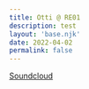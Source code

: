 ```yaml
---
title: Otti @ RE01
description: test
layout: 'base.njk'
date: 2022-04-02
permalink: false
---
```


[Soundcloud](https://soundcloud.com/ottiiii/otti-reverse-engineering-020422?in=reverse-engineering-bln/sets/001a1)
